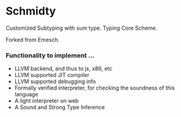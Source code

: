 # Schmidty
Customized Subtyping with sum type. Typing Core Scheme.

Forked from Emesch.

### Functionality to implement ...
  * LLVM backend, and thus to js, x86, etc
  * LLVM supported JIT compiler
  * LLVM supported debugging info
  * Formally verified interpreter, for checking the soundness of this language
  * A light interpreter on web
  * A Sound and Strong Type Inference
